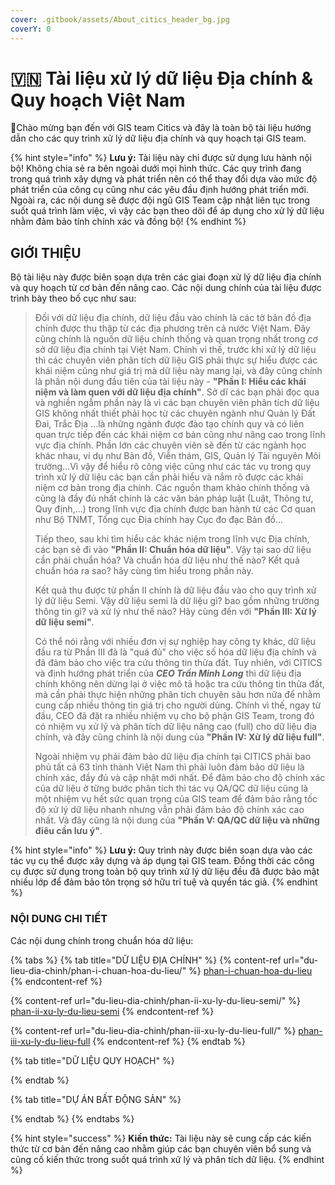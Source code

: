 ```yaml
---
cover: .gitbook/assets/About_citics_header_bg.jpg
coverY: 0
---
```


# 🇻🇳 Tài liệu xử lý dữ liệu Địa chính & Quy hoạch Việt Nam

:tada:Chào mừng bạn đến với GIS team Citics và đây là toàn bộ tài liệu hướng dẫn cho các quy trình xử lý dữ liệu địa chính và quy hoạch tại GIS team.&#x20;

{% hint style="info" %}
**Lưu ý:** Tài liệu này chỉ được sử dụng lưu hành nội bộ! Không chia sẻ ra bên ngoài dưới mọi hình thức. Các quy trình đang trong quá trình xây dựng và phát triển nên có thể thay đổi dựa vào mức độ phát triển của công cụ cũng như các yêu đầu định hướng phát triển mới. Ngoài ra, các nội dung sẽ được đội ngũ GIS Team cập nhật liên tục trong suốt quá trình làm việc, vì vậy các bạn theo dõi để áp dụng cho xử lý dữ liệu nhằm đảm bảo tính chính xác và đồng bộ!
{% endhint %}

## GIỚI THIỆU

Bộ tài liệu này được biên soạn dựa trên các giai đoạn xử lý dữ liệu địa chính và quy hoạch từ cơ bản đến nâng cao. Các nội dung chính của tài liệu được trình bày theo bố cục như sau:

> Đối với dữ liệu địa chính, dữ liệu đầu vào chính là các tờ bản đồ địa chính được thu thập từ các địa phương trên cả nước Việt Nam. Đây cũng chính là nguồn dữ liệu chính thống và quan trọng nhất trong cơ sở dữ liệu địa chính tại Việt Nam. Chính vì thế, trước khi xử lý dữ liệu thì các chuyên viên phân tích dữ liệu GIS phải thực sự hiểu được các khái niệm cũng như giá trị mà dữ liệu này mang lại, và đây cũng chính là phần nội dung đầu tiên của tài liệu này - **"Phần I: Hiểu các khái niệm và làm quen với dữ liệu địa chính"**. Sở dĩ các bạn phải đọc qua và nghiền ngẫm phần này là vì các bạn chuyên viên phân tích dữ liệu GIS không nhất thiết phải học từ các chuyên ngành như Quản lý Đất Đai, Trắc Địa ...là những ngành được đào tạo chính quy và có liên quan trực tiếp đến các khái niệm cơ bản cũng như nâng cao trong lĩnh vực địa chính. Phần lớn các chuyên viên sẽ đến từ các ngành học khác nhau, ví dụ như Bản đồ, Viễn thám, GIS, Quản lý Tài nguyên Môi trường...Vì vậy để hiểu rõ công việc cũng như các tác vụ trong quy trình xử lý dữ liệu các bạn cần phải hiểu và nắm rõ được các khái niệm cơ bản trong địa chính. Các nguồn tham khảo chính thống và cũng là đầy đủ nhất chính là các văn bản pháp luật (Luật, Thông tư, Quy định,...) trong lĩnh vực địa chính được ban hành từ các Cơ quan như Bộ TNMT, Tổng cục Địa chính hay Cục đo đạc Bản đồ...
>
> Tiếp theo, sau khi tìm hiểu các khác niệm trong lĩnh vực Địa chính, các bạn sẽ đi vào **"Phần II: Chuẩn hóa dữ liệu"**. Vậy tại sao dữ liệu cần phải chuẩn hóa? Và chuẩn hóa dữ liệu như thế nào? Kết quả chuẩn hóa ra sao? hãy cùng tìm hiểu trong phần này.&#x20;
>
> Kết quả thu được từ phần II chính là dữ liệu đầu vào cho quy trình xử lý dữ liệu Semi. Vậy dữ liệu semi là dữ liệu gì? bao gồm những trường thông tin gì? và xử lý như thế nào? Hãy cùng đến với **"Phần III: Xử lý dữ liệu semi"**.&#x20;
>
> Có thể nói rằng với nhiều đơn vị sự nghiệp hay công ty khác, dữ liệu đầu ra từ Phần III đã là "quá đủ" cho việc số hóa dữ liệu địa chính và đã đảm bảo cho việc tra cứu thông tin thửa đất. Tuy nhiên, với CITICS và định hướng phát triển của _**CEO Trần Minh Long**_ thì dữ liệu địa chính không nên dừng lại ở việc mô tả hoặc tra cứu thông tin thửa đất, mà cần phải thực hiện những phân tích chuyên sâu hơn nữa để nhằm cung cấp nhiều thông tin giá trị cho người dùng. Chính vì thế, ngay từ đầu, CEO đã đặt ra nhiều nhiệm vụ cho bộ phận GIS Team, trong đó có nhiệm vụ xử lý và phân tích dữ liệu nâng cao (full) cho dữ liệu địa chính, và đây cũng chính là nội dung của **"Phần IV: Xử lý dữ liệu full"**.&#x20;
>
> Ngoài nhiệm vụ phải đảm bảo dữ liệu địa chính tại CITICS phải bao phủ tất cả 63 tỉnh thành Việt Nam thì phải luôn đảm bảo dữ liệu là chính xác, đầy đủ và cập nhật mới nhất. Để đảm bảo cho độ chính xác của dữ liệu ở từng bước phân tích thì tác vụ QA/QC dữ liệu cũng là một nhiệm vụ hết sức quan trọng của GIS team để đảm bảo rằng tốc độ xử lý dữ liệu nhanh nhưng vẫn phải đảm bảo độ chính xác cao nhất. Và đây cũng là nội dung của **"Phần V: QA/QC dữ liệu và những điêu cần lưu ý"**.&#x20;

{% hint style="info" %}
**Lưu ý:** Quy trình này được biên soạn dựa vào các tác vụ cụ thể được xây dựng và áp dụng tại GIS team. Đồng thời các công cụ được sử dụng trong toàn bộ quy trình xử lý dữ liệu đều đã được bảo mật nhiều lớp để đảm bảo tôn trọng sở hữu trí tuệ và quyền tác giả.&#x20;
{% endhint %}

### NỘI DUNG CHI TIẾT

Các nội dung chính trong chuẩn hóa dữ liệu:

{% tabs %}
{% tab title="DỮ LIỆU ĐỊA CHÍNH" %}
{% content-ref url="du-lieu-dia-chinh/phan-i-chuan-hoa-du-lieu/" %}
[phan-i-chuan-hoa-du-lieu](du-lieu-dia-chinh/phan-i-chuan-hoa-du-lieu/)
{% endcontent-ref %}

{% content-ref url="du-lieu-dia-chinh/phan-ii-xu-ly-du-lieu-semi/" %}
[phan-ii-xu-ly-du-lieu-semi](du-lieu-dia-chinh/phan-ii-xu-ly-du-lieu-semi/)
{% endcontent-ref %}

{% content-ref url="du-lieu-dia-chinh/phan-iii-xu-ly-du-lieu-full/" %}
[phan-iii-xu-ly-du-lieu-full](du-lieu-dia-chinh/phan-iii-xu-ly-du-lieu-full/)
{% endcontent-ref %}
{% endtab %}

{% tab title="DỮ LIỆU QUY HOẠCH" %}

{% endtab %}

{% tab title="DỰ ÁN BẤT ĐỘNG SẢN" %}

{% endtab %}
{% endtabs %}

{% hint style="success" %}
**Kiến thức:** Tài liệu này sẽ cung cấp các kiến thức từ cơ bản đến nâng cao nhằm giúp các bạn chuyên viên bổ sung và củng cố kiến thức trong suốt quá trình xử lý và phân tích dữ liệu.&#x20;
{% endhint %}
